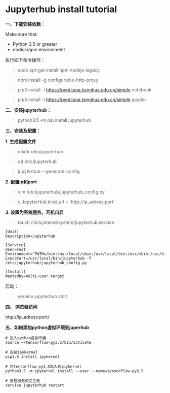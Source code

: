 # Jupyterhub install tutorial

**一、下载安装依赖：**

Make sure that:
* Python 3.5 or greater
* nodejs/npm environment

执行如下命令操作：

> sudo apt-get install npm nodejs-legacy

> npm install -g configurable-http-proxy

> pip3 install -i https://pypi.tuna.tsinghua.edu.cn/simple notebook

> pip3 install -i https://pypi.tuna.tsinghua.edu.cn/simple jupyter

**二、安装jupyterhub：**

> python3.5 -m pip install jupyterhub

**三、安装及配置：**

**1. 生成配置文件**

> mkdir /etc/jupyterhub

> cd /etc/jupyterhub

> jupyterhub --generate-config

**2. 配置ip和port**

> vim /etc/jupyterhub/jupyterhub_config.py

> c.JupyterHub.bind_url = 'http://ip_adress:port'


**3. 设置为系统服务，开机自启**

> touch /lib/systemd/system/jupyterhub.service


```
[Unit]
Description=Jupyterhub

[Service]
User=root
Environment="PATH=/bin:/usr/local/sbin:/usr/local/bin:/usr/sbin:/usr/bin"
ExecStart=/usr/local/bin/jupyterhub -f /etc/jupyterhub/jupyterhub_config.py

[Install]
WantedBy=multi-user.target
```
启动：

> service jupyterhub start

**四、 浏览器访问**

http://ip_adress:port/


**五、如何添加python虚拟环境到juperhub**
```
# 进入python虚拟环境
source ~/tensorflow-py3.5/bin/activate

# 安装ipykernel
pip3.5 install ipykernel

# 将tensorflow-py3,5加入到ipykernel
python3.5 -m ipykernel install --user --name=tensorflow-py3,5

# 重启服务使之生效
service jupyterhub restart

```
